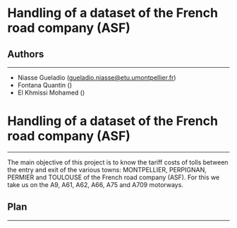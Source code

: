 # Handling of a dataset of the French road company (ASF)

## Authors

---

+ Niasse Gueladio (gueladio.niasse@etu.umontpellier.fr)
+ Fontana Quantin ()
+ El Khmissi Mohamed ()

# Handling of a dataset of the French road company (ASF)

---

The main objective of this project is to know the tariff costs of tolls between the entry and exit of the various towns: MONTPELLIER, PERPIGNAN, PERMIER and TOULOUSE of the French road company (ASF).
For this we take us on the A9, A61, A62, A66, A75 and A709 motorways.

## Plan

---
